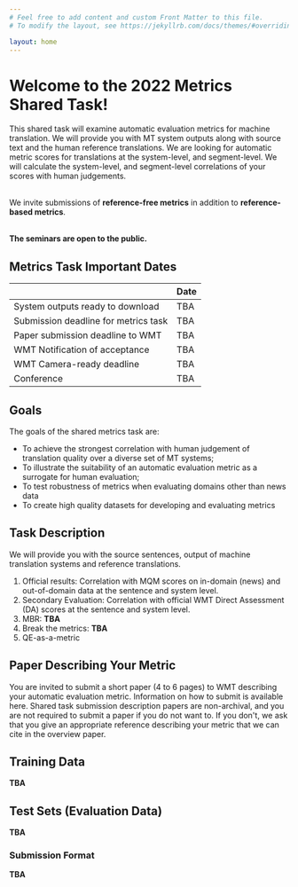 ```yaml
---
# Feel free to add content and custom Front Matter to this file.
# To modify the layout, see https://jekyllrb.com/docs/themes/#overriding-theme-defaults

layout: home
---
```


# Welcome to the 2022 Metrics Shared Task!

<p class="message">
  This shared task will examine automatic evaluation metrics for machine translation. We will provide you with MT system outputs along with source text and the human reference translations. We are looking for automatic metric scores for translations at the system-level, and segment-level. We will calculate the system-level, and segment-level correlations of your scores with human judgements.<br /><br />

  We invite submissions of <strong>reference-free metrics</strong> in addition to <strong>reference-based metrics</strong>.<br /><br />   

  <strong>The seminars are open to the public.</strong><br />

</p>

## Metrics Task Important Dates

|  | Date |
| ----------- | ----------- |
| System outputs ready to download | TBA |
| Submission deadline for metrics task | TBA |
| Paper submission deadline to WMT | TBA |
| WMT Notification of acceptance | TBA |
| WMT Camera-ready deadline | TBA |
| Conference | TBA |

## Goals
The goals of the shared metrics task are:

- To achieve the strongest correlation with human judgement of translation quality over a diverse set of MT systems;
- To illustrate the suitability of an automatic evaluation metric as a surrogate for human evaluation;
- To test robustness of metrics when evaluating domains other than news data
- To create high quality datasets for developing and evaluating metrics

## Task Description
We will provide you with the source sentences, output of machine translation systems and reference translations.

1. Official results: Correlation with MQM scores on in-domain (news) and out-of-domain data at the sentence and system level.
2. Secondary Evaluation: Correlation with official WMT Direct Assessment (DA) scores at the sentence and system level.
3. MBR: **TBA**
4. Break the metrics: **TBA**
5. QE-as-a-metric

## Paper Describing Your Metric
You are invited to submit a short paper (4 to 6 pages) to WMT describing your automatic evaluation metric. Information on how to submit is available here. Shared task submission description papers are non-archival, and you are not required to submit a paper if you do not want to. If you don't, we ask that you give an appropriate reference describing your metric that we can cite in the overview paper.

## Training Data
**TBA**

## Test Sets (Evaluation Data)
**TBA**

### Submission Format
**TBA**



